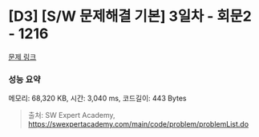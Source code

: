 # [D3] [S/W 문제해결 기본] 3일차 - 회문2 - 1216 

[문제 링크](https://swexpertacademy.com/main/code/problem/problemDetail.do?contestProbId=AV14Rq5aABUCFAYi) 

### 성능 요약

메모리: 68,320 KB, 시간: 3,040 ms, 코드길이: 443 Bytes



> 출처: SW Expert Academy, https://swexpertacademy.com/main/code/problem/problemList.do